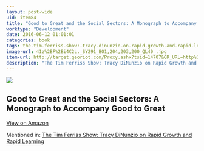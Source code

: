 ```yaml
---
layout: post-wide
uid: item84
title: "Good to Great and the Social Sectors: A Monograph to Accompany Good to Great"
worktype: "Development"
date: 2016-06-12 01:01:01
categories: book
tags: the-tim-ferriss-show:-tracy-dinunzio-on-rapid-growth-and-rapid-learning
image-url: 41z%2BF%2Bi4C2L._SY291_BO1,204,203,200_QL40_.jpg
item-url: http://target.georiot.com/Proxy.ashx?tsid=14707&GR_URL=http%3A%2F%2Fwww.amazon.com%2FGood-Great-Social-Sectors-Monograph%2Fdp%2F0977326403%2F
description: "The Tim Ferriss Show: Tracy DiNunzio on Rapid Growth and Rapid Learning"
---
```

<a href="http://target.georiot.com/Proxy.ashx?tsid=14707&GR_URL=http%3A%2F%2Fwww.amazon.com%2FGood-Great-Social-Sectors-Monograph%2Fdp%2F0977326403%2F" target="blank"><img src="../../../../img/thumbs/41z%2BF%2Bi4C2L._SY291_BO1,204,203,200_QL40_.jpg" class="prod-img"></a>
<h2>Good to Great and the Social Sectors: A Monograph to Accompany Good to Great</h2>
<p><a class="btn btn-primary" href="http://target.georiot.com/Proxy.ashx?tsid=14707&GR_URL=http%3A%2F%2Fwww.amazon.com%2FGood-Great-Social-Sectors-Monograph%2Fdp%2F0977326403%2F" target="blank">View on Amazon</a><p>
<p>Mentioned in: <a href="http://fourhourworkweek.com/2014/09/30/the-tim-ferriss-show-tracy-dinunzio-on-rapid-growth-and-rapid-learning/" target="blank">The Tim Ferriss Show: Tracy DiNunzio on Rapid Growth and Rapid Learning</a></p>
